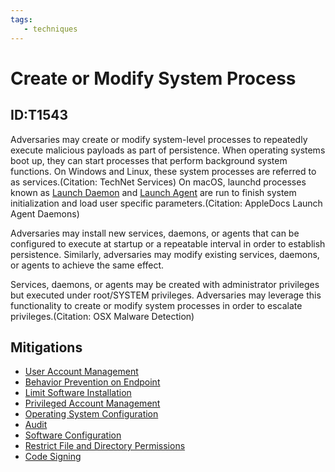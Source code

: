 ```yaml
---
tags:
   - techniques
---
```

# Create or Modify System Process
## ID:T1543
Adversaries may create or modify system-level processes to repeatedly execute malicious payloads as part of persistence. When operating systems boot up, they can start processes that perform background system functions. On Windows and Linux, these system processes are referred to as services.(Citation: TechNet Services) On macOS, launchd processes known as [Launch Daemon](/mitre/techniques/T1543/004) and [Launch Agent](/mitre/techniques/T1543/001) are run to finish system initialization and load user specific parameters.(Citation: AppleDocs Launch Agent Daemons) 

Adversaries may install new services, daemons, or agents that can be configured to execute at startup or a repeatable interval in order to establish persistence. Similarly, adversaries may modify existing services, daemons, or agents to achieve the same effect.  

Services, daemons, or agents may be created with administrator privileges but executed under root/SYSTEM privileges. Adversaries may leverage this functionality to create or modify system processes in order to escalate privileges.(Citation: OSX Malware Detection)  
## Mitigations
* [User Account Management](/mitre/mitigations/M1018)
* [Behavior Prevention on Endpoint](/mitre/mitigations/M1040)
* [Limit Software Installation](/mitre/mitigations/M1033)
* [Privileged Account Management](/mitre/mitigations/M1026)
* [Operating System Configuration](/mitre/mitigations/M1028)
* [Audit](/mitre/mitigations/M1047)
* [Software Configuration](/mitre/mitigations/M1054)
* [Restrict File and Directory Permissions](/mitre/mitigations/M1022)
* [Code Signing](/mitre/mitigations/M1045)
